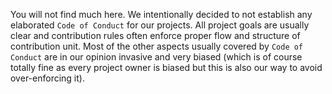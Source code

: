 <!---
# This file is part of the pl.wrzasq.parent.
#
# @license http://mit-license.org/ The MIT license
# @copyright 2017, 2019 © by Rafał Wrzeszcz - Wrzasq.pl.
-->

You will not find much here. We intentionally decided to not establish any elaborated `Code of Conduct` for our projects. All project goals are usually clear and contribution rules often enforce proper flow and structure of contribution unit. Most of the other aspects usually covered by `Code of Conduct` are in our opinion invasive and very biased (which is of course totally fine as every project owner is biased but this is also our way to avoid over-enforcing it).
